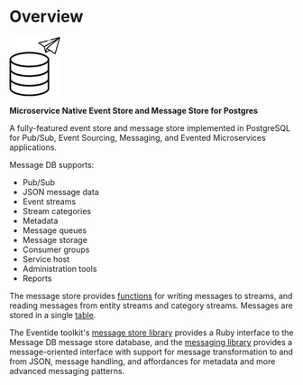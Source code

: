 # Overview

![Message DB](../../images/message-db-logo-90x105.png)

**Microservice Native Event Store and Message Store for Postgres**

A fully-featured event store and message store implemented in PostgreSQL for Pub/Sub, Event Sourcing, Messaging, and Evented Microservices applications.

Message DB supports:

- Pub/Sub
- JSON message data
- Event streams
- Stream categories
- Metadata
- Message queues
- Message storage
- Consumer groups
- Service host
- Administration tools
- Reports

The message store provides [functions](./server-functions.md) for writing messages to streams, and reading messages from entity streams and category streams. Messages are stored in a single [table](./anatomy.md).

The Eventide toolkit's [message store library](https://github.com/eventide-project/message-store-postgres) provides a Ruby interface to the Message DB message store database, and the [messaging library](https://github.com/eventide-project/messaging-postgres) provides a message-oriented interface with support for message transformation to and from JSON, message handling, and affordances for metadata and more advanced messaging patterns.
